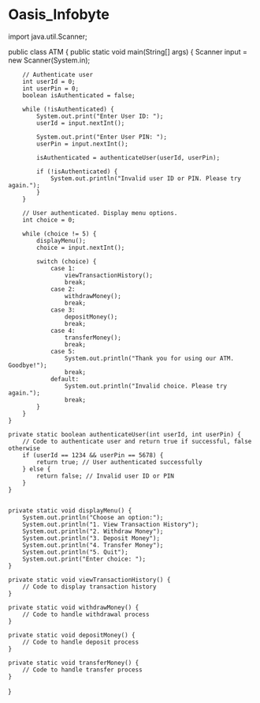# Oasis_Infobyte
import java.util.Scanner;

public class ATM {
    public static void main(String[] args) {
        Scanner input = new Scanner(System.in);

        // Authenticate user
        int userId = 0;
        int userPin = 0;
        boolean isAuthenticated = false;

        while (!isAuthenticated) {
            System.out.print("Enter User ID: ");
            userId = input.nextInt();

            System.out.print("Enter User PIN: ");
            userPin = input.nextInt();

            isAuthenticated = authenticateUser(userId, userPin);

            if (!isAuthenticated) {
                System.out.println("Invalid user ID or PIN. Please try again.");
            }
        }

        // User authenticated. Display menu options.
        int choice = 0;

        while (choice != 5) {
            displayMenu();
            choice = input.nextInt();

            switch (choice) {
                case 1:
                    viewTransactionHistory();
                    break;
                case 2:
                    withdrawMoney();
                    break;
                case 3:
                    depositMoney();
                    break;
                case 4:
                    transferMoney();
                    break;
                case 5:
                    System.out.println("Thank you for using our ATM. Goodbye!");
                    break;
                default:
                    System.out.println("Invalid choice. Please try again.");
                    break;
            }
        }
    }

    private static boolean authenticateUser(int userId, int userPin) {
        // Code to authenticate user and return true if successful, false otherwise
        if (userId == 1234 && userPin == 5678) {
            return true; // User authenticated successfully
        } else {
            return false; // Invalid user ID or PIN
        }
    }
    

    private static void displayMenu() {
        System.out.println("Choose an option:");
        System.out.println("1. View Transaction History");
        System.out.println("2. Withdraw Money");
        System.out.println("3. Deposit Money");
        System.out.println("4. Transfer Money");
        System.out.println("5. Quit");
        System.out.print("Enter choice: ");
    }

    private static void viewTransactionHistory() {
        // Code to display transaction history
    }

    private static void withdrawMoney() {
        // Code to handle withdrawal process
    }

    private static void depositMoney() {
        // Code to handle deposit process
    }

    private static void transferMoney() {
        // Code to handle transfer process
    }
}
